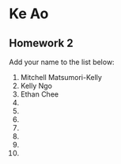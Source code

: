 # Ke Ao


## Homework 2

Add your name to the list below:

1. Mitchell Matsumori-Kelly
2. Kelly Ngo 
3. Ethan Chee
4. 
5. 
6. 
7. 
8. 
9. 
10. 

